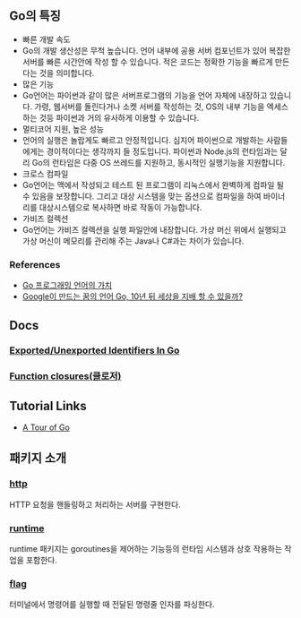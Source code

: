 ## Go의 특징

- 빠른 개발 속도
 -  Go의 개발 생산성은 무척 높습니다. 언어 내부에 공용 서버 컴포넌트가 있어 복잡한 서버를 빠른 시간안에 작성 할 수 있습니다. 적은 코드는 정확한 기능을 빠르게 만든다는 것을 의미합니다.
- 많은 기능
 - Go언어는 파이썬과 같이 많은 서버프로그램의 기능을 언어 자체에 내장하고 있습니다. 가령, 웹서버를 돌린다거나 소켓 서버를 작성하는 것, OS의 내부 기능을 엑세스하는 것등 파이썬과 거의 유사하게 이용할 수 있습니다.
- 멀티코어 지원, 높은 성능
 - 언어의 실행은 놀랍게도 빠르고 안정적입니다. 심지어 파이썬으로 개발하는 사람들에게는 경이적이다는 생각까지 들 정도입니다. 파이썬과 Node.js의 런타임과는 달리 Go의 런타임은 다중 OS 쓰레드를 지원하고, 동시적인 실행기능을 지원합니다.
- 크로스 컴파일
 - Go언어는 맥에서 작성되고 테스트 된 프로그램이 리눅스에서 완벽하게 컴파일 될 수 있음을 보장합니다. 그리고 대상 시스템을 맞는 옵션으로 컴파일을 하여 바이너리를 대상시스템으로 복사하면 바로 작동이 가능합니다.
- 가비즈 컬렉션
 - Go언어는 가비즈 컬렉션을 실행 파일안에 내장합니다. 가상 머신 위에서 실행되고 가상 머신이 메모리를 관리해 주는 Java나 C#과는 차이가 있습니다.

### References

- [Go 프로그래밍 언어의 가치](http://younghoonhong.blogspot.kr/2013/09/go.html)
- [Google이 만드는 꿈의 언어 Go, 10년 뒤 세상을 지배 할 수 있을까?](http://apps.iamday.net/apps/talk/662/view.iamday?con=iphone)

## Docs

### [Exported/Unexported Identifiers In Go](Docs/Exported_Unexported_Identifiers_In_Go.md)

### [Function closures(클로저)](Docs/function_closures.md)

## Tutorial Links

- [A Tour of Go](http://go-tour-kr.appspot.com/#1)

## 패키지 소개

### [http](Packages/http)
HTTP 요청을 핸들링하고 처리하는 서버를 구현한다.

### [runtime](Packages/runtime)
runtime 패키지는 goroutines을 제어하는 기능등의 런타임 시스템과 상호 작용하는 작업을 포함한다. 

### [flag](Packages/flag)
터미널에서 명령어를 실행할 때 전달된 명령줄 인자를 파싱한다.
